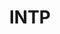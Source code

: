 ---
title: INTP
crosslinks:
- youtubefactsbot
- youtubot
- mbti
- intj
- infp
- u_imguralbumbot
- xkcd
- entp
- AskReddit
- autourbanbot
- infj
- john_yukis_bots
- MassdropBot
- gatekeeping
- entj
- IDGF
- TheImperialCult
- istp
- 2X__INTP
- getdisciplined
---